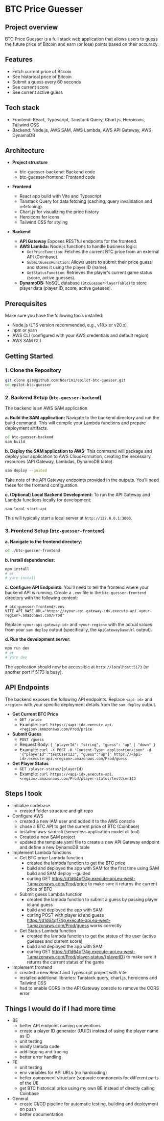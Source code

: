 # BTC Price Guesser

## Project overview
BTC Price Guesser is a full stack web application that allows users to guess the future price of Bitcoin and earn (or lose) points based on their accuracy.



## Features
- Fetch current price of Bitcoin
- See historical price of Bitcoin
- Submit a guess every 60 seconds
- See current score
- See current active guess

## Tech stack
- Frontend: React, Typescript, Tanstack Query, Chart.js, Heroicons, Tailwind CSS
- Backend: Node.js, AWS SAM, AWS Lambda, AWS API Gateway, AWS DynamoDB

## Architecture
  - **Project structure**
    - btc-guesser-backend: Backend code
    - btc-guesser-frontend: Frontend code

  - **Frontend**
    - React app build with Vite and Typescript
    - Tanstack Query for data fetching (caching, query invalidation and refetching)
    - Chart.js for visualizing the price history
    - Heroicons for icons
    - Tailwind CSS for styling

  - **Backend**
    - **API Gateway** Exposes RESTful endpoints for the frontend.
    - **AWS Lambda:** Node.js functions to handle business logic:
      - `GetPriceFunction`: Fetches the current BTC price from an external API (Coinbase).
      - `SubmitGuessFunction`: Allows users to submit their price guess and stores it using the player ID (name).
      - `GetStatusFunction`: Retrieves the player's current game status (score, active guesses).
    - **DynamoDB:** NoSQL database (`BtcGuesserPlayerTable`) to store player data (player ID, score, active guesses).

## Prerequisites
Make sure you have the following tools installed:
- Node.js (LTS version recommended, e.g., v18.x or v20.x)
- npm or yarn
- AWS CLI (configured with your AWS credentials and default region)
- AWS SAM CLI

## Getting Started

### 1. Clone the Repository
```bash
git clone git@github.com:Nderim1/epilot-btc-guesser.git
cd epilot-btc-guesser
```

### 2. Backend Setup (`btc-guesser-backend`)
The backend is an AWS SAM application.

**a. Build the SAM application:**
Navigate to the backend directory and run the build command. This will compile your Lambda functions and prepare deployment artifacts.
```bash
cd btc-guesser-backend
sam build
```

**b. Deploy the SAM application to AWS:**
This command will package and deploy your application to AWS CloudFormation, creating the necessary resources (API Gateway, Lambdas, DynamoDB table).
```bash
sam deploy --guided
```
Take note of the API Gateway endpoints provided in the outputs. You'll need these for the frontend configuration.

**c. (Optional) Local Backend Development:**
To run the API Gateway and Lambda functions locally for development:
```bash
sam local start-api
```
This will typically start a local server at `http://127.0.0.1:3000`.

### 3. Frontend Setup (`btc-guesser-frontend`)

**a. Navigate to the frontend directory:**
```bash
cd ./btc-guesser-frontend
```

**b. Install dependencies:**
```bash
npm install
# or
# yarn install
```

**c. Configure API Endpoints:**
You'll need to tell the frontend where your backend API is running. Create a `.env` file in the `btc-guesser-frontend` directory with the following content:
```env
# btc-guesser-frontend/.env
VITE_API_BASE_URL="https://<your-api-gateway-id>.execute-api.<your-region>.amazonaws.com/Prod"
```
Replace `<your-api-gateway-id>` and `<your-region>` with the actual values from your `sam deploy` output (specifically, the `ApiGatewayBaseUrl` output).

**d. Run the development server:**
```bash
npm run dev
# or
# yarn dev
```
The application should now be accessible at `http://localhost:5173` (or another port if 5173 is busy).

## API Endpoints
The backend exposes the following API endpoints. Replace `<api-id>` and `<region>` with your specific deployment details from the `sam deploy` output.
- **Get Current BTC Price**
  - `GET /price`
  - Example: `curl https://<api-id>.execute-api.<region>.amazonaws.com/Prod/price`
- **Submit Guess**
  - `POST /guess`
  - Request Body: `{ "playerId": "string", "guess": "up" | "down" }`
  - Example: `curl -X POST -H "Content-Type: application/json" -d '{"playerId":"testUser123", "guess":"up"}' https://<api-id>.execute-api.<region>.amazonaws.com/Prod/guess`
- **Get Player Status**
  - `GET /player-status/{playerId}`
  - Example: `curl https://<api-id>.execute-api.<region>.amazonaws.com/Prod/player-status/testUser123`


## Steps I took
- Initialize codebase
  - created folder structure and git repo
- Configure AWS
  - created a new IAM user and added it to the AWS console
  - chose a BTC API to get the current price of BTC (Coinbase)
  - installed aws-sam-cli (serverless application model cli tool)
  - Created a new SAM project
  - updated the template.yaml file to create a new API Gateway endpoint and define a new DynamoDB table
- Implement Lambda functions
  - Get BTC price Lambda function
    - created the lambda function to get the BTC price
    - build and deployed the app with SAM for the first time using SAM build and SAM deploy --guided
    - curling GET https://d1d64qf74g.execute-api.eu-west-1.amazonaws.com/Prod/price to make sure it returns the current price of BTC
  - Submit guess Lambda function
    - created the lambda function to submit a guess by passing player id and guess
    - build and deployed the app with SAM
    - curling POST with player id and guess https://d1d64qf74g.execute-api.eu-west-1.amazonaws.com/Prod/guess works correctly
  - Get Status Lambda function
    - created the lambda function to get the status of the user (active guesses and current score)
    - build and deployed the app with SAM
    - curling GET https://d1d64qf74g.execute-api.eu-west-1.amazonaws.com/Prod/player-status/{playerID} to make sure it returns the current status of the game
- Implement frontend
  - created a new React and Typescript project with Vite
  - installed additional libraries: Tanstack query, chart.js, heroicons and Tailwind CSS
  - had to enable CORS in the API Gateway console to remove the CORS error

## Things I would do if I had more time
- BE
  - better API endpoint naming conventions 
  - create a player ID generator (UUID) instead of using the player name as ID
  - unit testing
  - minify lambda code
  - add logging and tracing
  - better error handling
- FE
  - unit testing
  - env variables for API URLs (no hardcoding)
  - better component structure (separate components for different parts of the UI)
  - get BTC historical price using my own BE instead of directly calling Coinbase
- General
  - create CI/CD pipeline for automatic testing, building and deployment on push
  - better documentation
  

